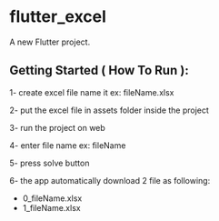 # flutter_excel

A new Flutter project.

## Getting Started ( How To Run ):
1- create excel file name it ex: fileName.xlsx

2- put the excel file in assets folder inside the project

3- run the project on web

4- enter file name ex: fileName

5- press solve button

6- the app automatically download 2 file as following:
  * 0_fileName.xlsx
  * 1_fileName.xlsx
  



